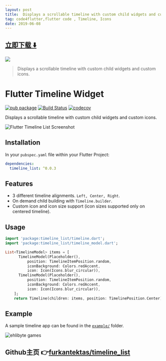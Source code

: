 ```yaml
---
layout: post
title:  Displays a scrollable timeline with custom child widgets and custom icons
tag: code4flutter,flutter code , Timeline, Icons
date: 2019-06-08
---
```


 


## [立即下载 ️⬇️ ](https://codeload.github.com/furkantektas/timeline_list/zip/master) 


 
![](https://flutterawesome.com/content/images/2019/01/Flutter-Timeline-Widget.jpg)
 
>
> Displays a scrollable timeline with custom child widgets and custom icons.
>

 
# Flutter Timeline Widget
[![pub package](https://img.shields.io/pub/v/timeline_list.svg)](https://pub.dartlang.org/packages/timeline_list)
[![Build Status](https://travis-ci.org/furkantektas/timeline_list.svg?branch=master)](https://travis-ci.org/furkantektas/timeline_list)  [![codecov](https://codecov.io/gh/furkantektas/timeline_list/branch/master/graph/badge.svg?token=jDCYhfSuea)](https://codecov.io/gh/furkantektas/timeline_list)

Displays a scrollable timeline with custom child widgets and custom icons.

![Flutter Timeline List Screenshot](https://github.com/furkantektas/timeline_list/raw/master/doc/timeline_list.png?raw=true)


## Installation

In your `pubspec.yaml` file within your Flutter Project:

```yaml
dependencies:
  timeline_list: ^0.0.3
```

## Features

- 3 different timeline alignments. `Left, Center, Right`.
- On demand child building with `Timeline.builder`.
- Custom icon and icon size support (icon sizes supported only on centered timeline).

## Usage

```dart
import 'package:timeline_list/timeline.dart';
import 'package:timeline_list/timeline_model.dart';

List<TimelineModel> items = [
      TimelineModel(Placeholder(),
          position: TimelineItemPosition.random,
          iconBackground: Colors.redAccent,
          icon: Icon(Icons.blur_circular)),
      TimelineModel(Placeholder(),
          position: TimelineItemPosition.random,
          iconBackground: Colors.redAccent,
          icon: Icon(Icons.blur_circular)),
    ];
    return Timeline(children: items, position: TimelinePosition.Center);
```

## Example

A sample timeline app can be found in the [`example/`](https://github.com/furkantektas/timeline_list/tree/master/example) folder.


![ehlibyte games](http://ehlibyte.com/images/ehlibyte-logo-small.png?raw=true)

## Github主页 👉[furkantektas/timeline_list](http://github.com/furkantektas/timeline_list)